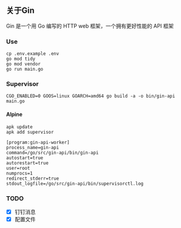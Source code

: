 ## 关于Gin
Gin 是一个用 Go 编写的 HTTP web 框架，一个拥有更好性能的 API 框架

### Use
```
cp .env.example .env
go mod tidy
go mod vendor
go run main.go
```

### Supervisor
~~~
CGO_ENABLED=0 GOOS=linux GOARCH=amd64 go build -a -o bin/gin-api main.go
~~~
#### Alpine
~~~
apk update
apk add supervisor
~~~
~~~
[program:gin-api-worker]
process_name=gin-api
command=/go/src/gin-api/bin/gin-api
autostart=true
autorestart=true
user=root
numprocs=1
redirect_stderr=true
stdout_logfile=/go/src/gin-api/bin/supervisorctl.log
~~~

### TODO
- [x] 钉钉消息
- [x] 配置文件